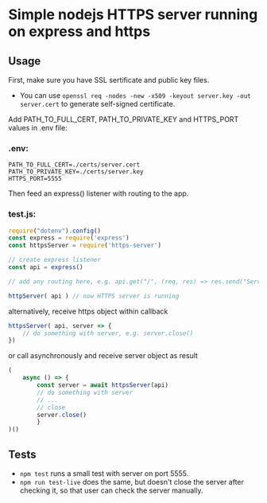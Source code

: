 # Simple nodejs HTTPS server running on express and https

## Usage

First, make sure you have SSL sertificate and public key files.
- You can use `openssl req -nodes -new -x509 -keyout server.key -out server.cert` to generate self-signed certificate.

Add PATH_TO_FULL_CERT, PATH_TO_PRIVATE_KEY and HTTPS_PORT values in .env file:
### .env:
```
PATH_TO_FULL_CERT=./certs/server.cert
PATH_TO_PRIVATE_KEY=./certs/server.key
HTTPS_PORT=5555
```

Then feed an express() listener with routing to the app.
### test.js:
```javascript
require("dotenv").config()
const express = require('express')
const httpsServer = require('https-server')

// create express listener
const api = express()

// add any routing here, e.g. api.get("/", (req, res) => res.send("Server OK!")))

httpServer( api ) // now HTTPS server is running
```

alternatively, receive https object within callback
```javascript
httpsServer( api, server => {
    // do something with server, e.g. server.close()
})
```

or call asynchronously and receive server object as result
```javascript
(
    async () => {
        const server = await httpsServer(api)
        // do something with server
        // ... 
        // close
        server.close()
        }
)()

```

## Tests

- `npm test` runs a small test with server on port 5555.
- `npm run test-live` does the same, but doesn't close the server after checking it, so that user can check the server manually.